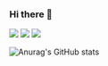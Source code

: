 ### Hi there 👋
<img src="https://img.shields.io/badge/Android-3DDC84?style=flat-square&logo=Android&logoColor=#7E4DD2"/>

<img src="https://img.shields.io/badge/adobephotoshop-<MESSAGE>-<COLOR>"/>
<img src="https://img.shields.io/badge/adobephotoshop-<MESSAGE>-<COLOR>"/>

![Anurag's GitHub stats](https://github-readme-stats.vercel.app/api?username=Sunwoo020&theme=dark&show_icons=true)
<!--

**Sunwoo020/Sunwoo020** is a ✨ _special_ ✨ repository because its `README.md` (this file) appears on your GitHub profile.

Here are some ideas to get you started:

- 🔭 I’m currently working on ...
- 🌱 I’m currently learning ...
- 👯 I’m looking to collaborate on ...
- 🤔 I’m looking for help with ...
- 💬 Ask me about ...
- 📫 How to reach me: ...
- 😄 Pronouns: ...
- ⚡ Fun fact: ...
-->
